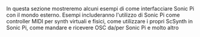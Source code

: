 In questa sezione mostreremo alcuni esempi di come interfacciare Sonic Pi con il mondo esterno. Esempi includeranno l'utilizzo di Sonic Pi come controller MIDI per synth virtuali e fisici, come utilizzare i propri ScSynth in Sonic Pi, come mandare e ricevere OSC da/per Sonic Pi e molto altro